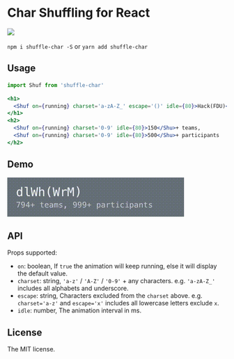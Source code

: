 # Char Shuffling for React

![](https://img.shields.io/npm/v/npm.svg?style=flat)

`npm i shuffle-char -S` or `yarn add shuffle-char`

## Usage

```js
import Shuf from 'shuffle-char'
```

```jsx
<h1>
  <Shuf on={running} charset='a-zA-Z_' escape='()' idle={80}>Hack(FDU)</Shu>
</h1>
<h2>
  <Shuf on={running} charset='0-9' idle={80}>150</Shu>+ teams,
  <Shuf on={running} charset='0-9' idle={80}>500</Shu>+ participants
</h2>
```

## Demo

![screenshot](screenshot.gif)

## API

Props supported:
- `on`: boolean,
    If `true` the animation will keep running, else it will display the default value.
- `charset`: string,
    `'a-z'` / `'A-Z'` / `'0-9'` + any characters. e.g. `'a-zA-Z_'` includes all alphabets and underscore.
- `escape`: string,
    Characters excluded from the `charset` above. e.g. `charset='a-z'` and `escape='x'` includes all lowercase letters exclude `x`.
- `idle`: number,
    The animation interval in ms.

## License

The MIT license.
